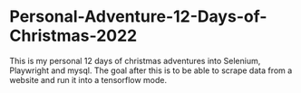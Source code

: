 # Personal-Adventure-12-Days-of-Christmas-2022
This is my personal 12 days of christmas adventures into Selenium, Playwright and mysql. The goal after this is to be able to scrape data from a website and run it into a tensorflow mode.
